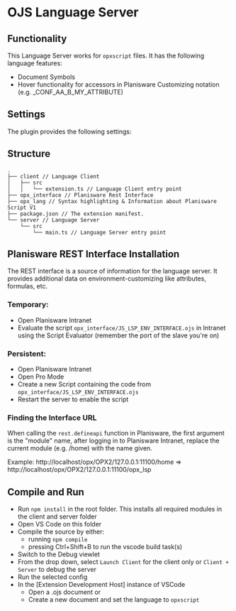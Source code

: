 # OJS Language Server

## Functionality

This Language Server works for `opxscript` files. It has the following language features:
- Document Symbols
- Hover functionality for accessors in Planisware Customizing notation (e.g. _CONF_AA_B_MY_ATTRIBUTE)

## Settings

The plugin provides the following settings:



## Structure

```
.
├── client // Language Client
│   ├── src
│   │   └── extension.ts // Language Client entry point
├── opx_interface // Planisware Rest Interface
├── opx_lang // Syntax highlighting & Information about Planisware Script V1
├── package.json // The extension manifest.
└── server // Language Server
    └── src
        └── main.ts // Language Server entry point
```

## Planisware REST Interface Installation

The REST interface is a source of information for the language server.
It provides additional data on environment-customizing like attributes, formulas, etc.

### Temporary:

- Open Planisware Intranet
- Evaluate the script `opx_interface/JS_LSP_ENV_INTERFACE.ojs` in Intranet using the Script Evaluator (remember the port of the slave you're on)

### Persistent:

- Open Planisware Intranet
- Open Pro Mode
- Create a new Script containing the code from `opx_interface/JS_LSP_ENV_INTERFACE.ojs`
- Restart the server to enable the script

### Finding the Interface URL

When calling the `rest.defineapi` function in Planisware, the first argument is the "module" name, after logging in to Planisware Intranet, replace the current module (e.g. /home) with the name given.

Example:
http://localhost/opx/OPX2/127.0.0.1:11100/home => http://localhost/opx/OPX2/127.0.0.1:11100/opx_lsp

## Compile and Run

- Run `npm install` in the root folder. This installs all required modules in the client and server folder
- Open VS Code on this folder
- Compile the source by either:
  - running `npm compile`
  - pressing Ctrl+Shift+B to run the vscode build task(s)
- Switch to the Debug viewlet
- From the drop down, select `Launch Client` for the client only or `Client + Server` to debug the server
- Run the selected config
- In the [Extension Development Host] instance of VSCode
  - Open a .ojs document or
  - Create a new document and set the language to `opxscript`